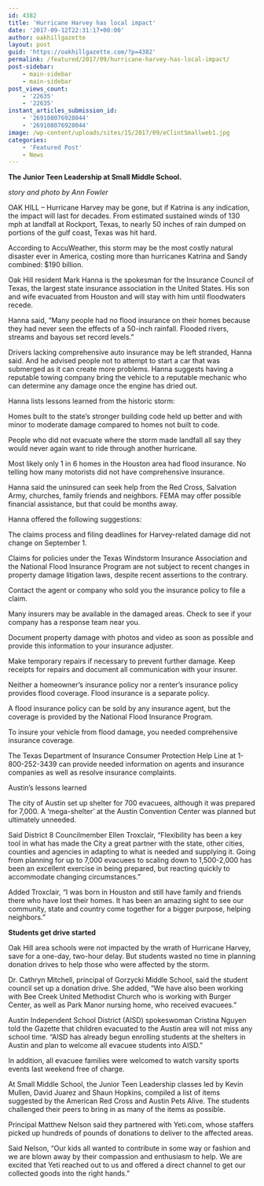 ```yaml
---
id: 4382
title: 'Hurricane Harvey has local impact'
date: '2017-09-12T22:31:17+00:00'
author: oakhillgazette
layout: post
guid: 'https://oakhillgazette.com/?p=4382'
permalink: /featured/2017/09/hurricane-harvey-has-local-impact/
post-sidebar:
    - main-sidebar
    - main-sidebar
post_views_count:
    - '22635'
    - '22635'
instant_articles_submission_id:
    - '269108076928044'
    - '269108076928044'
image: /wp-content/uploads/sites/15/2017/09/eClintSmallweb1.jpg
categories:
    - 'Featured Post'
    - News
---
```


**The Junior Teen Leadership at Small Middle School.**

*story and photo by Ann Fowler*

OAK HILL – Hurricane Harvey may be gone, but if Katrina is any indication, the impact will last for decades. From estimated sustained winds of 130 mph at landfall at Rockport, Texas, to nearly 50 inches of rain dumped on portions of the gulf coast, Texas was hit hard.

According to AccuWeather, this storm may be the most costly natural disaster ever in America, costing more than hurricanes Katrina and Sandy combined: $190 billion.

Oak Hill resident Mark Hanna is the spokesman for the Insurance Council of Texas, the largest state insurance association in the United States. His son and wife evacuated from Houston and will stay with him until floodwaters recede.

Hanna said, “Many people had no flood insurance on their homes because they had never seen the effects of a 50-inch rainfall. Flooded rivers, streams and bayous set record levels.”

Drivers lacking comprehensive auto insurance may be left stranded, Hanna said. And he advised people not to attempt to start a car that was submerged as it can create more problems. Hanna suggests having a reputable towing company bring the vehicle to a reputable mechanic who can determine any damage once the engine has dried out.

Hanna lists lessons learned from the historic storm:

Homes built to the state’s stronger building code held up better and with minor to moderate damage compared to homes not built to code.

People who did not evacuate where the storm made landfall all say they would never again want to ride through another hurricane.

Most likely only 1 in 6 homes in the Houston area had flood insurance. No telling how many motorists did not have comprehensive insurance.

Hanna said the uninsured can seek help from the Red Cross, Salvation Army, churches, family friends and neighbors. FEMA may offer possible financial assistance, but that could be months away.

Hanna offered the following suggestions:

The claims process and filing deadlines for Harvey-related damage did not change on September 1.

Claims for policies under the Texas Windstorm Insurance Association and the National Flood Insurance Program are not subject to recent changes in property damage litigation laws, despite recent assertions to the contrary.

Contact the agent or company who sold you the insurance policy to file a claim.

Many insurers may be available in the damaged areas. Check to see if your company has a response team near you.

Document property damage with photos and video as soon as possible and provide this information to your insurance adjuster.

Make temporary repairs if necessary to prevent further damage. Keep receipts for repairs and document all communication with your insurer.

Neither a homeowner’s insurance policy nor a renter’s insurance policy provides flood coverage. Flood insurance is a separate policy.

A flood insurance policy can be sold by any insurance agent, but the coverage is provided by the National Flood Insurance Program.

To insure your vehicle from flood damage, you needed comprehensive insurance coverage.

The Texas Department of Insurance Consumer Protection Help Line at 1-800-252-3439 can provide needed information on agents and insurance companies as well as resolve insurance complaints.

Austin’s lessons learned

The city of Austin set up shelter for 700 evacuees, although it was prepared for 7,000. A ‘mega-shelter’ at the Austin Convention Center was planned but ultimately unneeded.

Said District 8 Councilmember Ellen Troxclair, “Flexibility has been a key tool in what has made the City a great partner with the state, other cities, counties and agencies in adapting to what is needed and supplying it. Going from planning for up to 7,000 evacuees to scaling down to 1,500-2,000 has been an excellent exercise in being prepared, but reacting quickly to accommodate changing circumstances.”

Added Troxclair, “I was born in Houston and still have family and friends there who have lost their homes. It has been an amazing sight to see our community, state and country come together for a bigger purpose, helping neighbors.”

**Students get drive started**

Oak Hill area schools were not impacted by the wrath of Hurricane Harvey, save for a one-day, two-hour delay. But students wasted no time in planning donation drives to help those who were affected by the storm.

Dr. Cathryn Mitchell, principal of Gorzycki Middle School, said the student council set up a donation drive. She added, “We have also been working with Bee Creek United Methodist Church who is working with Burger Center, as well as Park Manor nursing home, who received evacuees.”

Austin Independent School District (AISD) spokeswoman Cristina Nguyen told the Gazette that children evacuated to the Austin area will not miss any school time. “AISD has already begun enrolling students at the shelters in Austin and plan to welcome all evacuee students into AISD.”

In addition, all evacuee families were welcomed to watch varsity sports events last weekend free of charge.

At Small Middle School, the Junior Teen Leadership classes led by Kevin Mullen, David Juarez and Shaun Hopkins, compiled a list of items suggested by the American Red Cross and Austin Pets Alive. The students challenged their peers to bring in as many of the items as possible.

Principal Matthew Nelson said they partnered with Yeti.com, whose staffers picked up hundreds of pounds of donations to deliver to the affected areas.

Said Nelson, “Our kids all wanted to contribute in some way or fashion and we are blown away by their compassion and enthusiasm to help. We are excited that Yeti reached out to us and offered a direct channel to get our collected goods into the right hands.”